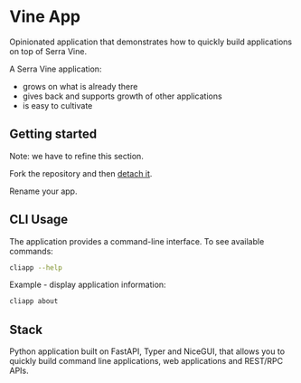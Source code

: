 # Vine App

Opinionated application that demonstrates how to quickly build applications on top of Serra Vine.

A Serra Vine application:

- grows on what is already there
- gives back and supports growth of other applications
- is easy to cultivate

## Getting started

Note: we have to refine this section.

Fork the repository and then [detach it](https://docs.github.com/en/pull-requests/collaborating-with-pull-requests/working-with-forks/detaching-a-fork).

Rename your app.

## CLI Usage

The application provides a command-line interface. To see available commands:

```bash
cliapp --help
```

Example - display application information:

```bash
cliapp about
```

## Stack

Python application built on FastAPI, Typer and NiceGUI,
that allows you to quickly build command line applications, web applications and REST/RPC APIs.
